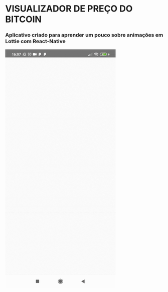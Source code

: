 # VISUALIZADOR DE PREÇO DO BITCOIN

### Aplicativo criado para aprender um pouco sobre animações em Lottie com React-Native

![git_aplicacao](./app_gif.gif)